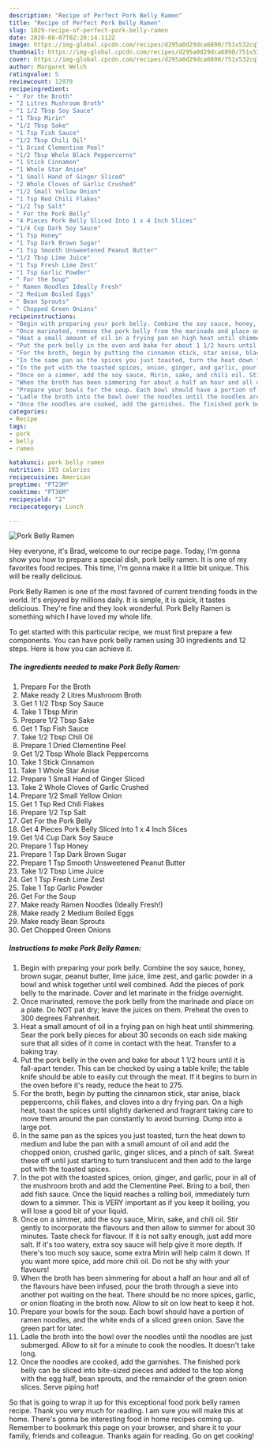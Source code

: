 ```yaml
---
description: "Recipe of Perfect Pork Belly Ramen"
title: "Recipe of Perfect Pork Belly Ramen"
slug: 1029-recipe-of-perfect-pork-belly-ramen
date: 2020-08-07T02:28:14.112Z
image: https://img-global.cpcdn.com/recipes/d295a0d29dca6890/751x532cq70/pork-belly-ramen-recipe-main-photo.jpg
thumbnail: https://img-global.cpcdn.com/recipes/d295a0d29dca6890/751x532cq70/pork-belly-ramen-recipe-main-photo.jpg
cover: https://img-global.cpcdn.com/recipes/d295a0d29dca6890/751x532cq70/pork-belly-ramen-recipe-main-photo.jpg
author: Margaret Welch
ratingvalue: 5
reviewcount: 12870
recipeingredient:
- " For the Broth"
- "2 Litres Mushroom Broth"
- "1 1/2 Tbsp Soy Sauce"
- "1 Tbsp Mirin"
- "1/2 Tbsp Sake"
- "1 Tsp Fish Sauce"
- "1/2 Tbsp Chili Oil"
- "1 Dried Clementine Peel"
- "1/2 Tbsp Whole Black Peppercorns"
- "1 Stick Cinnamon"
- "1 Whole Star Anise"
- "1 Small Hand of Ginger Sliced"
- "2 Whole Cloves of Garlic Crushed"
- "1/2 Small Yellow Onion"
- "1 Tsp Red Chili Flakes"
- "1/2 Tsp Salt"
- " For the Pork Belly"
- "4 Pieces Pork Belly Sliced Into 1 x 4 Inch Slices"
- "1/4 Cup Dark Soy Sauce"
- "1 Tsp Honey"
- "1 Tsp Dark Brown Sugar"
- "1 Tsp Smooth Unsweetened Peanut Butter"
- "1/2 Tbsp Lime Juice"
- "1 Tsp Fresh Lime Zest"
- "1 Tsp Garlic Powder"
- " For the Soup"
- " Ramen Noodles Ideally Fresh"
- "2 Medium Boiled Eggs"
- " Bean Sprouts"
- " Chopped Green Onions"
recipeinstructions:
- "Begin with preparing your pork belly. Combine the soy sauce, honey, brown sugar, peanut butter, lime juice, lime zest, and garlic powder in a bowl and whisk together until well combined. Add the pieces of pork belly to the marinade. Cover and let marinate in the fridge overnight."
- "Once marinated, remove the pork belly from the marinade and place on a plate. Do NOT pat dry; leave the juices on them. Preheat the oven to 300 degrees Fahrenheit."
- "Heat a small amount of oil in a frying pan on high heat until shimmering. Sear the pork belly pieces for about 30 seconds on each side making sure that all sides of it come in contact with the heat. Transfer to a baking tray."
- "Put the pork belly in the oven and bake for about 1 1/2 hours until it is fall-apart tender. This can be checked by using a table knife; the table knife should be able to easily cut through the meat. If it begins to burn in the oven before it&#39;s ready, reduce the heat to 275."
- "For the broth, begin by putting the cinnamon stick, star anise, black peppercorns, chili flakes, and cloves into a dry frying pan. On a high heat, toast the spices until slightly darkened and fragrant taking care to move them around the pan constantly to avoid burning. Dump into a large pot."
- "In the same pan as the spices you just toasted, turn the heat down to medium and lube the pan with a small amount of oil and add the chopped onion, crushed garlic, ginger slices, and a pinch of salt. Sweat these off until just starting to turn translucent and then add to the large pot with the toasted spices."
- "In the pot with the toasted spices, onion, ginger, and garlic, pour in all of the mushroom broth and add the Clementine Peel. Bring to a boil, then add fish sauce. Once the liquid reaches a rolling boil, immediately turn down to a simmer. This is VERY important as if you keep it boiling, you will lose a good bit of your liquid."
- "Once on a simmer, add the soy sauce, Mirin, sake, and chili oil. Stir gently to incorporate the flavours and then allow to simmer for about 30 minutes. Taste check for flavour. If it is not salty enough, just add more salt. If it&#39;s too watery, extra soy sauce will help give it more depth. If there&#39;s too much soy sauce, some extra Mirin will help calm it down. If you want more spice, add more chili oil. Do not be shy with your flavours!"
- "When the broth has been simmering for about a half an hour and all of the flavours have been infused, pour the broth through a sieve into another pot waiting on the heat. There should be no more spices, garlic, or onion floating in the broth now. Allow to sit on low heat to keep it hot."
- "Prepare your bowls for the soup. Each bowl should have a portion of ramen noodles, and the white ends of a sliced green onion. Save the green part for later."
- "Ladle the broth into the bowl over the noodles until the noodles are just submerged. Allow to sit for a minute to cook the noodles. It doesn&#39;t take long."
- "Once the noodles are cooked, add the garnishes. The finished pork belly can be sliced into bite-sized pieces and added to the top along with the egg half, bean sprouts, and the remainder of the green onion slices. Serve piping hot!"
categories:
- Recipe
tags:
- pork
- belly
- ramen

katakunci: pork belly ramen 
nutrition: 193 calories
recipecuisine: American
preptime: "PT23M"
cooktime: "PT36M"
recipeyield: "2"
recipecategory: Lunch

---
```



![Pork Belly Ramen](https://img-global.cpcdn.com/recipes/d295a0d29dca6890/751x532cq70/pork-belly-ramen-recipe-main-photo.jpg)

Hey everyone, it's Brad, welcome to our recipe page. Today, I'm gonna show you how to prepare a special dish, pork belly ramen. It is one of my favorites food recipes. This time, I'm gonna make it a little bit unique. This will be really delicious.

Pork Belly Ramen is one of the most favored of current trending foods in the world. It's enjoyed by millions daily. It is simple, it is quick, it tastes delicious. They're fine and they look wonderful. Pork Belly Ramen is something which I have loved my whole life.




To get started with this particular recipe, we must first prepare a few components. You can have pork belly ramen using 30 ingredients and 12 steps. Here is how you can achieve it.

<!--inarticleads1-->

##### The ingredients needed to make Pork Belly Ramen:

1. Prepare  For the Broth
1. Make ready 2 Litres Mushroom Broth
1. Get 1 1/2 Tbsp Soy Sauce
1. Take 1 Tbsp Mirin
1. Prepare 1/2 Tbsp Sake
1. Get 1 Tsp Fish Sauce
1. Take 1/2 Tbsp Chili Oil
1. Prepare 1 Dried Clementine Peel
1. Get 1/2 Tbsp Whole Black Peppercorns
1. Take 1 Stick Cinnamon
1. Take 1 Whole Star Anise
1. Prepare 1 Small Hand of Ginger Sliced
1. Take 2 Whole Cloves of Garlic Crushed
1. Prepare 1/2 Small Yellow Onion
1. Get 1 Tsp Red Chili Flakes
1. Prepare 1/2 Tsp Salt
1. Get  For the Pork Belly
1. Get 4 Pieces Pork Belly Sliced Into 1 x 4 Inch Slices
1. Get 1/4 Cup Dark Soy Sauce
1. Prepare 1 Tsp Honey
1. Prepare 1 Tsp Dark Brown Sugar
1. Prepare 1 Tsp Smooth Unsweetened Peanut Butter
1. Take 1/2 Tbsp Lime Juice
1. Get 1 Tsp Fresh Lime Zest
1. Take 1 Tsp Garlic Powder
1. Get  For the Soup
1. Make ready  Ramen Noodles (Ideally Fresh!)
1. Make ready 2 Medium Boiled Eggs
1. Make ready  Bean Sprouts
1. Get  Chopped Green Onions




<!--inarticleads2-->

##### Instructions to make Pork Belly Ramen:

1. Begin with preparing your pork belly. Combine the soy sauce, honey, brown sugar, peanut butter, lime juice, lime zest, and garlic powder in a bowl and whisk together until well combined. Add the pieces of pork belly to the marinade. Cover and let marinate in the fridge overnight.
1. Once marinated, remove the pork belly from the marinade and place on a plate. Do NOT pat dry; leave the juices on them. Preheat the oven to 300 degrees Fahrenheit.
1. Heat a small amount of oil in a frying pan on high heat until shimmering. Sear the pork belly pieces for about 30 seconds on each side making sure that all sides of it come in contact with the heat. Transfer to a baking tray.
1. Put the pork belly in the oven and bake for about 1 1/2 hours until it is fall-apart tender. This can be checked by using a table knife; the table knife should be able to easily cut through the meat. If it begins to burn in the oven before it&#39;s ready, reduce the heat to 275.
1. For the broth, begin by putting the cinnamon stick, star anise, black peppercorns, chili flakes, and cloves into a dry frying pan. On a high heat, toast the spices until slightly darkened and fragrant taking care to move them around the pan constantly to avoid burning. Dump into a large pot.
1. In the same pan as the spices you just toasted, turn the heat down to medium and lube the pan with a small amount of oil and add the chopped onion, crushed garlic, ginger slices, and a pinch of salt. Sweat these off until just starting to turn translucent and then add to the large pot with the toasted spices.
1. In the pot with the toasted spices, onion, ginger, and garlic, pour in all of the mushroom broth and add the Clementine Peel. Bring to a boil, then add fish sauce. Once the liquid reaches a rolling boil, immediately turn down to a simmer. This is VERY important as if you keep it boiling, you will lose a good bit of your liquid.
1. Once on a simmer, add the soy sauce, Mirin, sake, and chili oil. Stir gently to incorporate the flavours and then allow to simmer for about 30 minutes. Taste check for flavour. If it is not salty enough, just add more salt. If it&#39;s too watery, extra soy sauce will help give it more depth. If there&#39;s too much soy sauce, some extra Mirin will help calm it down. If you want more spice, add more chili oil. Do not be shy with your flavours!
1. When the broth has been simmering for about a half an hour and all of the flavours have been infused, pour the broth through a sieve into another pot waiting on the heat. There should be no more spices, garlic, or onion floating in the broth now. Allow to sit on low heat to keep it hot.
1. Prepare your bowls for the soup. Each bowl should have a portion of ramen noodles, and the white ends of a sliced green onion. Save the green part for later.
1. Ladle the broth into the bowl over the noodles until the noodles are just submerged. Allow to sit for a minute to cook the noodles. It doesn&#39;t take long.
1. Once the noodles are cooked, add the garnishes. The finished pork belly can be sliced into bite-sized pieces and added to the top along with the egg half, bean sprouts, and the remainder of the green onion slices. Serve piping hot!




So that is going to wrap it up for this exceptional food pork belly ramen recipe. Thank you very much for reading. I am sure you will make this at home. There's gonna be interesting food in home recipes coming up. Remember to bookmark this page on your browser, and share it to your family, friends and colleague. Thanks again for reading. Go on get cooking!
